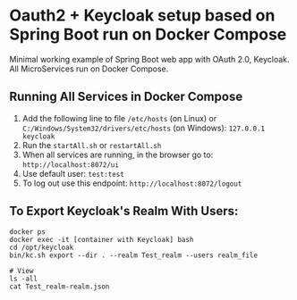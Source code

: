 # Oauth2 + Keycloak setup based on Spring Boot run on Docker Compose
Minimal working example of Spring Boot web app with OAuth 2.0, Keycloak. All MicroServices run on Docker Compose.

## Running All Services in Docker Compose
1. Add the following line to file `/etc/hosts` (on Linux) or `C:/Windows/System32/drivers/etc/hosts` (on Windows):
`127.0.0.1 keycloak`
2. Run the `startAll.sh` or `restartAll.sh`
3. When all services are running, in the browser go to: `http://localhost:8072/ui`
4. Use default user: `test:test`
5. To log out use this endpoint: `http://localhost:8072/logout`

## To Export Keycloak's Realm With Users:
```
docker ps
docker exec -it [container with Keycloak] bash
cd /opt/keycloak
bin/kc.sh export --dir . --realm Test_realm --users realm_file

# View
ls -all
cat Test_realm-realm.json
```
